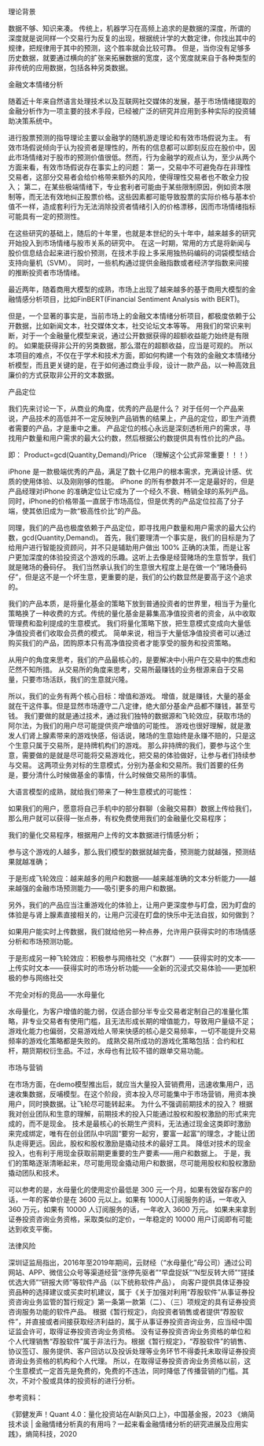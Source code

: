 理论背景

数据不够、知识来凑。
传统上，机器学习在高频上追求的是数据的深度，所谓的深度就是说同样一个交易行为反复的出现，根据统计学的大数定律，你找出其中的规律，把规律用于其中的预测，这个胜率就会比较可靠。
但是，当你没有足够多历史数据，就要通过横向的扩张来拓展数据的宽度，这个宽度就来自于各种类型的非传统的应用数据，包括各种另类数据。



金融文本情绪分析

随着近十年来自然语言处理技术以及互联网社交媒体的发展，基于市场情绪提取的金融分析作为一项主要的技术手段，已经被广泛的研究并应用到多种实际的投资辅助决策系统中。

进行股票预测的指导理论主要以金融学的随机游走理论和有效市场假说为主。
有效市场假说倾向于认为投资者是理性的，所有的信息都可以即刻反应在股价中，因此市场情绪对于股市的预测价值很低。然而，行为金融学的观点认为，至少从两个方面来看，有效市场假说存在事实上的问题：
第一，交易中不可避免存在非理性交易者，这部分交易者会给价格带来额外的风险，使得理性交易者也不敢全力投入；
第二，在某些极端情绪下，专业套利者可能由于某些限制原因，例如资本限制等，而无法有效地纠正股票价格。这些因素都可能导致股票的实际价格与基本价值不一样，造成套利行为无法消除投资者情绪引入的价格漂移，因而市场情绪指标可能具有一定的预测性。

在这些研究的基础上，随后的十年里，也就是本世纪的头十年中，越来越多的研究开始投入到市场情绪与股市关系的研究中。
在这一时期，常用的方式是将新闻与股价信息结合起来进行股价预测，在技术手段上多采用独热码编码的词袋模型结合支持向量机（SVM）。
同时，一些机构通过提供金融指数或者经济学指数来间接的推断投资者市场情绪。

最近两年，随着商用大模型的成熟，市场上出现了越来越多的基于商用大模型的金融情感分析项目，比如FinBERT(Financial Sentiment Analysis with BERT)。

但是，一个显著的事实是，当前市场上的金融文本情绪分析项目，都极度依赖于公开数据，比如新闻文本，社交媒体文本，社交论坛文本等等。
用我们的常识来判断，对于一个金融量化模型来说，通过公开数据获得的超额收益能力始终是有限的。
如果能获得非公开的另类数据，那么潜在的超额收益，应当是可观的。
所以本项目的难点，不仅在于学术和技术方面，即如何构建一个有效的金融文本情绪分析模型，而且更关键的是，在于如何通过商业手段，设计一款产品，以一种高效且廉价的方式获取非公开的文本数据。


产品定位

我们先来讨论一下，从商业的角度，优秀的产品是什么？
对于任何一个产品来说，产品技术的高低并不一定反映到产品销售的结果上，产品的定位，即生产消费者需要的产品，才是重中之重。
产品定位的核心永远是深刻透析用户的需求，寻找用户数量和用户需求的最大公约数，然后根据公约数提供具有性价比的产品。

即：
Product=gcd⁡(Quantity,Demand)/Price
（理解这个公式非常重要！！！）

iPhone 是一款极端优秀的产品，满足了数十亿用户的根本需求，充满设计感、优质的使用体验、以及刚刚够的性能。
iPhone 的所有参数并不一定是最好的，但是产品经理对iPhone 的准确定位让它成为了一个经久不衰、畅销全球的系列产品。
同时，iPhone的价格带虽一直居于市场高位，但是优秀的产品定位拉高了分子端，使其依旧成为一款“极高性价比”的产品。

同理，我们的产品也极度依赖于产品定位，即寻找用户数量和用户需求的最大公约数，gcd⁡(Quantity,Demand)。
首先，我们要理清一个事实是，我们的目标是为了给用户进行智能投资顾问，并不只是辅助用户做出 100% 正确的决策，而是让客户更加深度的体验投资这个游戏的乐趣。这听上去像是经营赌场的生意哲学，我们就是赌场的叠码仔。
我们当然承认我们的生意很大程度上是在做一个“赌场叠码仔”，但是这不是一个坏生意，更重要的是，我们的公约数显然是要高于这个追求的。

我们的产品本质，是将量化基金的策略下放到普通投资者的世界里，相当于为量化策略换了一种收费的方式。传统的量化基金是募集高净值投资者的资金，从中收取管理费和盈利提成的生意模式。
我们将量化策略下放，把生意模式变成向大量低净值投资者们收取会员费的模式。
简单来说，相当于大量低净值投资者可以通过购买我们的产品，团购原本只有高净值投资者才能享受的服务和投资策略。

从用户的角度来思考，我们的产品最核心的，是要解决中小用户在交易中的焦虑和茫然不知所措。
从交易所的角度来思考，交易所最赚钱的业务根源来自于交易量，只要市场活跃，我们的生意就兴隆。

所以，我们的业务有两个核心目标：增值和游戏。
增值，就是赚钱，大量的基金就在干这件事。但是显然市场遵守二八定律，绝大部分基金产品都不赚钱，甚至亏钱。
我们要做的就是通过技术，通过我们独特的数据源和飞轮效应，获取市场的阿尔法，为我们的用户尽可能提供资产增值的可能性。
游戏也很好理解，就是激发人们肾上腺素带来的游戏快感，俗话说，赌场的生意始终是永赚不赔的，只是这个生意只属于交易所，是持牌机构们的游戏。
那么非持牌的我们，要参与这个生意，需要做的是就是尽可能将交易游戏化，把交易的体验做好，让参与者们持续参与交易。
这两项业务对标的生意模式，分别为基金和交易所。我们首要的任务是，要分清什么时候做基金的事情，什么时候做交易所的事情。



大语言模型的成熟，就给我们带来了一种生意模式的可能性：

如果我们的用户，愿意将自己手机中的部分群聊（金融交易群）数据上传给我们，那么用户就可以获得一张点券，有权免费使用我们的金融量化交易程序；

我们的量化交易程序，根据用户上传的文本数据进行情感分析；

参与这个游戏的人越多，那么我们模型的数据就越完备，预测能力就越强，预测结果就越准确；

于是形成飞轮效应：越来越多的用户和数据——越来越准确的文本分析能力——越来越强的金融市场预测能力——吸引更多的用户和数据。

另外，我们的产品应当注重游戏化的体验上，让用户更深度参与盯盘，因为盯盘的体验是与肾上腺素直接相关的，让用户沉浸在盯盘的快乐中无法自拔，如何做到？

如果用户能实时上传数据，我们就给他另一种点券，允许用户获得实时的市场情感分析和市场预测功能。

于是形成另一种飞轮效应：积极参与网络社交（“水群”）——获得实时的文本——上传实时文本——获得实时的市场分析功能——全新的沉浸式交易体验——更加积极的参与网络社交



不完全对标的竞品——水母量化

水母量化，为客户增值的能力弱，仅适合部分半专业交易者定制自己的准量化策略，非专业交易者有使用门槛，且无法形成长期的增值能力，导致用户量级不足；
游戏化能力也偏弱，交易游戏给人带来快感的核心是交易频率，一切不能提升交易频率的游戏化策略都是失败的。
成熟交易所成功的游戏化策略包括：合约和杠杆，期货期权衍生品。不过，水母也有比较不错的跟单交易功能。
 

市场与营销

在市场方面，在demo模型推出后，就应当大量投入营销费用，迅速收集用户，迅速收集数据，反哺模型。在这个阶段，资本投入尽可能集中于市场营销，用资本换用户，同时换数据。让飞轮尽可能转起来。
为什么不强调前期技术的投入？
根据我对创业团队和生意的理解，前期技术的投入只能通过股权和股权激励的形式来完成的，而不是现金。
技术是最核心的长期生产资料，无法通过现金这类即时激励来完成绑定，唯有在创业团队中巩固“要穷一起穷，要富一起富”的理念，才能让团队走得更远。因此，股权和股权激励是撬动技术的最好工具。
降低对技术的现金投入，也有利于用现金获取前期更重要的生产要素——用户和数据上。
于是，我们的策略逐渐清晰起来，尽可能用现金撬动用户和数据，尽可能用股权和股权激励撬动团队和技术。

可以参考的是，水母量化的使用定价最低是 300 元一个月，如果有效留存客户的话，一年的客单价是在 3600 元以上。如果有 1000人订阅服务的话，一年收入 360 万元，如果有 10000 人订阅服务的话，一年收入 3600 万元。
如果未来拿到证券投资咨询业务资格，采取类似的定价，一年稳定的 10000 用户订阅即有可能达到收支平衡。


法律风险

深圳证监局指出，2016年至2019年期间，云财经（“水母量化”母公司）通过公司网站、APP、微信公众号等渠道经营“涨停先驱者”“早盘捉妖”“N型反转大师”“搓揉优选大师”“研报大师”等软件产品（以下统称软件产品），
向客户提供具体证券投资品种的选择建议或买卖时机建议，属于《关于加强对利用“荐股软件”从事证券投资咨询业务监管的暂行规定》第一条第一款第（二）、（三）项规定的具有证券投资咨询服务功能的软件产品。
根据《暂行规定》，向投资者销售或者提供“荐股软件”，并直接或者间接获取经济利益的，属于从事证券投资咨询业务，应当经中国证监会许可，取得证券投资咨询业务资格。
没有证券投资咨询业务资格的单位和个人代理销售“荐股软件”属于非法行为。根据《暂行规定》，“荐股软件”的销售、协议签订、服务提供、客户回访以及投诉处理等业务环节不得委托未取得证券投资咨询业务资格的机构和个人代理。
所以，在取得证券投资咨询业务资格以前，这个生意模式一定首先是免费的，免费的不违法，同时降低了传播营销的门槛。其次，不对个股或具体的投资标的进行分析。


参考资料：

《郭健发声！Quant 4.0：量化投资站在AI新风口上》，中国基金报，2023
《熵简技术谈 | 金融情绪分析真的有用吗？一起来看金融情绪分析的研究进展及应用实践》，熵简科技，2020
